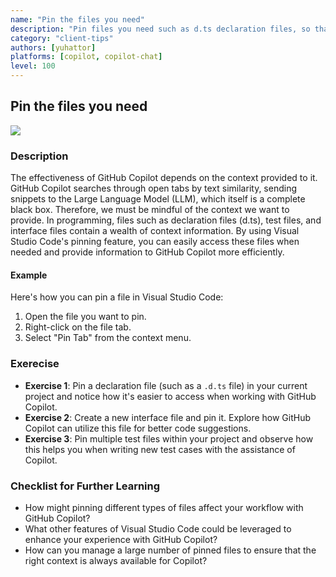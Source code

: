 ```yaml
---
name: "Pin the files you need"
description: "Pin files you need such as d.ts declaration files, so that you can easily find them when GitHub Copilot need them."
category: "client-tips"
authors: [yuhattor] 
platforms: [copilot, copilot-chat]
level: 100
---
```


## Pin the files you need

<img src="https://img.shields.io/badge/Lv2-Practically_Viable_Pattern-green">

### Description

The effectiveness of GitHub Copilot depends on the context provided to it. GitHub Copilot searches through open tabs by text similarity, sending snippets to the Large Language Model (LLM), which itself is a complete black box. Therefore, we must be mindful of the context we want to provide. In programming, files such as declaration files (d.ts), test files, and interface files contain a wealth of context information. By using Visual Studio Code's pinning feature, you can easily access these files when needed and provide information to GitHub Copilot more efficiently.

#### Example

Here's how you can pin a file in Visual Studio Code:

1. Open the file you want to pin.
2. Right-click on the file tab.
3. Select "Pin Tab" from the context menu.

### Exerecise

- **Exercise 1**: Pin a declaration file (such as a `.d.ts` file) in your current project and notice how it's easier to access when working with GitHub Copilot.
- **Exercise 2**: Create a new interface file and pin it. Explore how GitHub Copilot can utilize this file for better code suggestions.
- **Exercise 3**: Pin multiple test files within your project and observe how this helps you when writing new test cases with the assistance of Copilot.

### Checklist for Further Learning

- How might pinning different types of files affect your workflow with GitHub Copilot?
- What other features of Visual Studio Code could be leveraged to enhance your experience with GitHub Copilot?
- How can you manage a large number of pinned files to ensure that the right context is always available for Copilot?